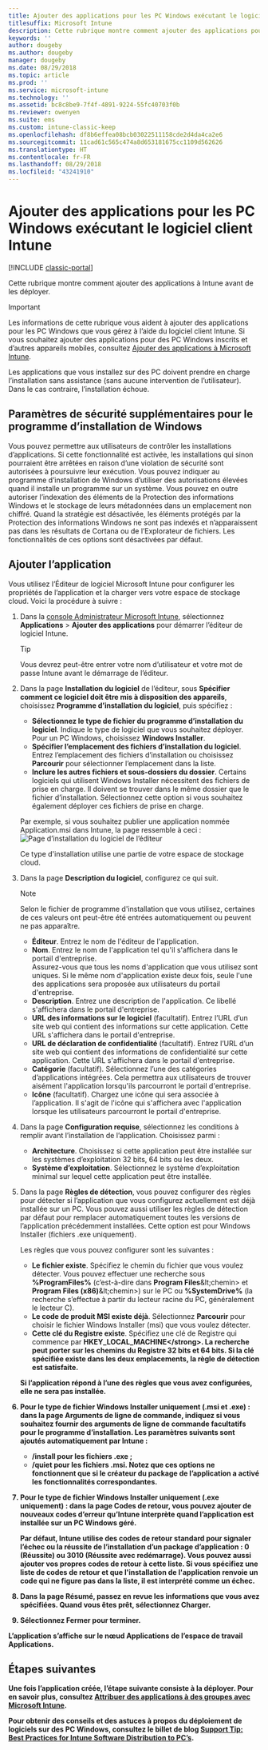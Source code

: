 ```yaml
---
title: Ajouter des applications pour les PC Windows exécutant le logiciel client Intune
titlesuffix: Microsoft Intune
description: Cette rubrique montre comment ajouter des applications pour ordinateurs Windows à Intune avant de les déployer.
keywords: ''
author: dougeby
ms.author: dougeby
manager: dougeby
ms.date: 08/29/2018
ms.topic: article
ms.prod: ''
ms.service: microsoft-intune
ms.technology: ''
ms.assetid: bc8c8be9-7f4f-4891-9224-55fc40703f0b
ms.reviewer: owenyen
ms.suite: ems
ms.custom: intune-classic-keep
ms.openlocfilehash: df8b6effea08bcb03022511158cde2d4da4ca2e6
ms.sourcegitcommit: 11cad61c565c474a8d653181675cc1109d562626
ms.translationtype: HT
ms.contentlocale: fr-FR
ms.lasthandoff: 08/29/2018
ms.locfileid: "43241910"
---
```

# <a name="add-apps-for-windows-pcs-that-run-the-intune-software-client"></a>Ajouter des applications pour les PC Windows exécutant le logiciel client Intune

[!INCLUDE [classic-portal](includes/classic-portal.md)]

Cette rubrique montre comment ajouter des applications à Intune avant de les déployer.

> [!IMPORTANT]
> Les informations de cette rubrique vous aident à ajouter des applications pour les PC Windows que vous gérez à l’aide du logiciel client Intune. Si vous souhaitez ajouter des applications pour des PC Windows inscrits et d’autres appareils mobiles, consultez [Ajouter des applications à Microsoft Intune](apps-add.md).

Les applications que vous installez sur des PC doivent prendre en charge l’installation sans assistance (sans aucune intervention de l’utilisateur). Dans le cas contraire, l’installation échoue.

## <a name="additional-security-settings-for-windows-installer"></a>Paramètres de sécurité supplémentaires pour le programme d’installation de Windows
Vous pouvez permettre aux utilisateurs de contrôler les installations d’applications. Si cette fonctionnalité est activée, les installations qui sinon pourraient être arrêtées en raison d’une violation de sécurité sont autorisées à poursuivre leur exécution. Vous pouvez indiquer au programme d’installation de Windows d’utiliser des autorisations élevées quand il installe un programme sur un système. Vous pouvez en outre autoriser l’indexation des éléments de la Protection des informations Windows et le stockage de leurs métadonnées dans un emplacement non chiffré. Quand la stratégie est désactivée, les éléments protégés par la Protection des informations Windows ne sont pas indexés et n’apparaissent pas dans les résultats de Cortana ou de l’Explorateur de fichiers. Les fonctionnalités de ces options sont désactivées par défaut. 

## <a name="add-the-app"></a>Ajouter l’application
Vous utilisez l’Éditeur de logiciel Microsoft Intune pour configurer les propriétés de l’application et la charger vers votre espace de stockage cloud. Voici la procédure à suivre :

1. Dans la [console Administrateur Microsoft Intune](https://manage.microsoft.com), sélectionnez **Applications** &gt; **Ajouter des applications** pour démarrer l’éditeur de logiciel Intune.

   > [!TIP]
   > Vous devrez peut-être entrer votre nom d’utilisateur et votre mot de passe Intune avant le démarrage de l’éditeur.

2. Dans la page **Installation du logiciel** de l’éditeur, sous **Spécifier comment ce logiciel doit être mis à disposition des appareils**, choisissez **Programme d’installation du logiciel**, puis spécifiez :

   - **Sélectionnez le type de fichier du programme d’installation du logiciel**. Indique le type de logiciel que vous souhaitez déployer. Pour un PC Windows, choisissez **Windows Installer**.
   - **Spécifier l’emplacement des fichiers d’installation du logiciel**. Entrez l’emplacement des fichiers d’installation ou choisissez **Parcourir** pour sélectionner l’emplacement dans la liste.
   - **Inclure les autres fichiers et sous-dossiers du dossier**. Certains logiciels qui utilisent Windows Installer nécessitent des fichiers de prise en charge. Il doivent se trouver dans le même dossier que le fichier d’installation. Sélectionnez cette option si vous souhaitez également déployer ces fichiers de prise en charge.

   Par exemple, si vous souhaitez publier une application nommée Application.msi dans Intune, la page ressemble à ceci : ![Page d’installation du logiciel de l’éditeur](media/publisher-for-pc.png)

   Ce type d'installation utilise une partie de votre espace de stockage cloud.

3. Dans la page **Description du logiciel**, configurez ce qui suit.

   > [!NOTE]
   > Selon le fichier de programme d'installation que vous utilisez, certaines de ces valeurs ont peut-être été entrées automatiquement ou peuvent ne pas apparaître.

   - **Éditeur**. Entrez le nom de l'éditeur de l'application.
   - **Nom**. Entrez le nom de l'application tel qu'il s'affichera dans le portail d'entreprise.<br />Assurez-vous que tous les noms d'application que vous utilisez sont uniques. Si le même nom d'application existe deux fois, seule l'une des applications sera proposée aux utilisateurs du portail d'entreprise.
   - **Description**. Entrez une description de l'application. Ce libellé s'affichera dans le portail d'entreprise.
   - **URL des informations sur le logiciel** (facultatif). Entrez l’URL d’un site web qui contient des informations sur cette application. Cette URL s'affichera dans le portail d'entreprise.
   - **URL de déclaration de confidentialité** (facultatif). Entrez l’URL d’un site web qui contient des informations de confidentialité sur cette application. Cette URL s'affichera dans le portail d'entreprise.
   - **Catégorie** (facultatif). Sélectionnez l’une des catégories d’applications intégrées. Cela permettra aux utilisateurs de trouver aisément l'application lorsqu'ils parcourront le portail d'entreprise.
   - **Icône** (facultatif). Chargez une icône qui sera associée à l’application. Il s'agit de l'icône qui s'affichera avec l'application lorsque les utilisateurs parcourront le portail d'entreprise.

4. Dans la page **Configuration requise**, sélectionnez les conditions à remplir avant l’installation de l’application. Choisissez parmi :

   - **Architecture**. Choisissez si cette application peut être installée sur les systèmes d’exploitation 32 bits, 64 bits ou les deux.
   - **Système d’exploitation**. Sélectionnez le système d’exploitation minimal sur lequel cette application peut être installée.

5. Dans la page **Règles de détection**, vous pouvez configurer des règles pour détecter si l’application que vous configurez actuellement est déjà installée sur un PC. Vous pouvez aussi utiliser les règles de détection par défaut pour remplacer automatiquement toutes les versions de l’application précédemment installées. Cette option est pour Windows Installer (fichiers .exe uniquement).

   Les règles que vous pouvez configurer sont les suivantes :
   - **Le fichier existe**. Spécifiez le chemin du fichier que vous voulez détecter. Vous pouvez effectuer une recherche sous **%ProgramFiles%** (c’est-à-dire dans **Program Files**\&lt;chemin&gt; et **Program Files (x86)**\&lt;chemin&gt;) sur le PC ou **%SystemDrive%** (la recherche s’effectue à partir du lecteur racine du PC, généralement le lecteur C).
   - **Le code de produit MSI existe déjà**. Sélectionnez **Parcourir** pour choisir le fichier Windows Installer (msi) que vous voulez détecter.
   - <strong>Cette clé du Registre existe</strong>. Spécifiez une clé de Registre qui commence par <strong>HKEY_LOCAL_MACHINE\</strong>. La recherche peut porter sur les chemins du Registre 32 bits et 64 bits. Si la clé spécifiée existe dans les deux emplacements, la règle de détection est satisfaite.

   Si l’application répond à l’une des règles que vous avez configurées, elle ne sera pas installée.

6. Pour le type de fichier **Windows Installer** uniquement (.msi et .exe) : dans la page **Arguments de ligne de commande**, indiquez si vous souhaitez fournir des arguments de ligne de commande facultatifs pour le programme d’installation.
   Les paramètres suivants sont ajoutés automatiquement par Intune :
   - **/install** pour les fichiers .exe ;
   - **/quiet** pour les fichiers .msi.
   Notez que ces options ne fonctionnent que si le créateur du package de l’application a activé les fonctionnalités correspondantes.

7. Pour le type de fichier **Windows Installer** uniquement (.exe uniquement) : dans la page **Codes de retour**, vous pouvez ajouter de nouveaux codes d’erreur qu’Intune interprète quand l’application est installée sur un PC Windows géré.

   Par défaut, Intune utilise des codes de retour standard pour signaler l’échec ou la réussite de l’installation d’un package d’application : **0** (Réussite) ou **3010** (Réussite avec redémarrage). Vous pouvez aussi ajouter vos propres codes de retour à cette liste. Si vous spécifiez une liste de codes de retour et que l'installation de l'application renvoie un code qui ne figure pas dans la liste, il est interprété comme un échec.

8. Dans la page **Résumé**, passez en revue les informations que vous avez spécifiées. Quand vous êtes prêt, sélectionnez **Charger**.

9. Sélectionnez **Fermer** pour terminer.

L’application s’affiche sur le nœud **Applications** de l’espace de travail **Applications**.

## <a name="next-steps"></a>Étapes suivantes

Une fois l’application créée, l’étape suivante consiste à la déployer. Pour en savoir plus, consultez [Attribuer des applications à des groupes avec Microsoft Intune](apps-deploy.md).

Pour obtenir des conseils et des astuces à propos du déploiement de logiciels sur des PC Windows, consultez le billet de blog [Support Tip: Best Practices for Intune Software Distribution to PC’s](https://blogs.technet.microsoft.com/intunesupport/2016/06/13/support-tip-best-practices-for-intune-software-distribution-to-pcs/).
